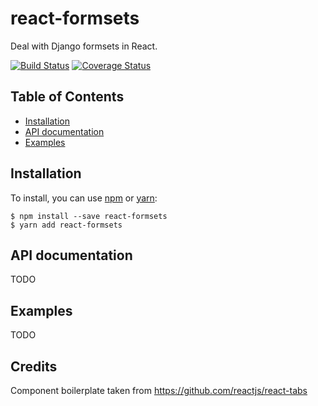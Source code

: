 # react-formsets

Deal with Django formsets in React.

[![Build Status](https://travis-ci.org/maykinmedia/react-formsets.svg?branch=v1)](https://travis-ci.org/maykinmedia/react-formsets)
[![Coverage Status](https://coveralls.io/repos/github/maykinmedia/react-formsets/badge.svg?branch=master)](https://coveralls.io/github/maykinmedia/react-formsets?branch=master)

## Table of Contents

* [Installation](#installation)
* [API documentation](#api-documentation)
* [Examples](#examples)

## Installation

To install, you can use [npm](https://npmjs.org/) or [yarn](https://yarnpkg.com):


    $ npm install --save react-formsets
    $ yarn add react-formsets


## API documentation

TODO

## Examples

TODO

## Credits

Component boilerplate taken from https://github.com/reactjs/react-tabs
